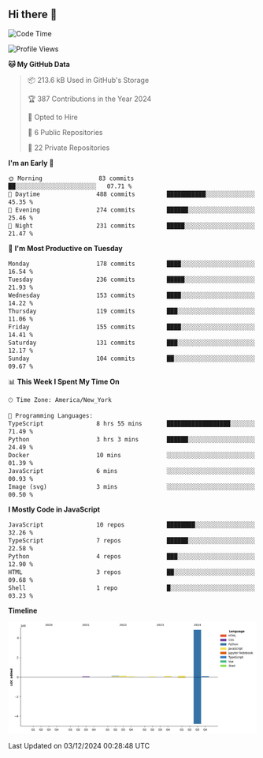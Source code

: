 ## Hi there 👋

<!--START_SECTION:waka-->
![Code Time](http://img.shields.io/badge/Code%20Time-133%20hrs%2036%20mins-blue)

![Profile Views](http://img.shields.io/badge/Profile%20Views-0-blue)

**🐱 My GitHub Data** 

> 📦 213.6 kB Used in GitHub's Storage 
 > 
> 🏆 387 Contributions in the Year 2024
 > 
> 💼 Opted to Hire
 > 
> 📜 6 Public Repositories 
 > 
> 🔑 22 Private Repositories 
 > 
**I'm an Early 🐤** 

```text
🌞 Morning                83 commits          ██░░░░░░░░░░░░░░░░░░░░░░░   07.71 % 
🌆 Daytime                488 commits         ███████████░░░░░░░░░░░░░░   45.35 % 
🌃 Evening                274 commits         ██████░░░░░░░░░░░░░░░░░░░   25.46 % 
🌙 Night                  231 commits         █████░░░░░░░░░░░░░░░░░░░░   21.47 % 
```
📅 **I'm Most Productive on Tuesday** 

```text
Monday                   178 commits         ████░░░░░░░░░░░░░░░░░░░░░   16.54 % 
Tuesday                  236 commits         █████░░░░░░░░░░░░░░░░░░░░   21.93 % 
Wednesday                153 commits         ████░░░░░░░░░░░░░░░░░░░░░   14.22 % 
Thursday                 119 commits         ███░░░░░░░░░░░░░░░░░░░░░░   11.06 % 
Friday                   155 commits         ████░░░░░░░░░░░░░░░░░░░░░   14.41 % 
Saturday                 131 commits         ███░░░░░░░░░░░░░░░░░░░░░░   12.17 % 
Sunday                   104 commits         ██░░░░░░░░░░░░░░░░░░░░░░░   09.67 % 
```


📊 **This Week I Spent My Time On** 

```text
🕑︎ Time Zone: America/New_York

💬 Programming Languages: 
TypeScript               8 hrs 55 mins       ██████████████████░░░░░░░   71.49 % 
Python                   3 hrs 3 mins        ██████░░░░░░░░░░░░░░░░░░░   24.49 % 
Docker                   10 mins             ░░░░░░░░░░░░░░░░░░░░░░░░░   01.39 % 
JavaScript               6 mins              ░░░░░░░░░░░░░░░░░░░░░░░░░   00.93 % 
Image (svg)              3 mins              ░░░░░░░░░░░░░░░░░░░░░░░░░   00.50 % 
```

**I Mostly Code in JavaScript** 

```text
JavaScript               10 repos            ████████░░░░░░░░░░░░░░░░░   32.26 % 
TypeScript               7 repos             ██████░░░░░░░░░░░░░░░░░░░   22.58 % 
Python                   4 repos             ███░░░░░░░░░░░░░░░░░░░░░░   12.90 % 
HTML                     3 repos             ██░░░░░░░░░░░░░░░░░░░░░░░   09.68 % 
Shell                    1 repo              █░░░░░░░░░░░░░░░░░░░░░░░░   03.23 % 
```



**Timeline**

![Lines of Code chart](https://raw.githubusercontent.com/dikshithvishnu/dikshithvishnu/main/assets/bar_graph.png)


 Last Updated on 03/12/2024 00:28:48 UTC
<!--END_SECTION:waka-->
